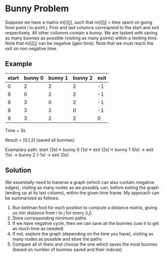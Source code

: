 # Bunny Problem

Suppose we have a matrix m[i][j], such that m[i][j] = time spent on going from point i to point j. First and last columns correspond to the start and exit respectively. All other
collumns contain a bunny. We are tasked with saving as many bunnies as possible (visiting as many points) within a limiting time. Note that m[i][j] can be negative (gain time). Note that we must reach the exit on non negative time.


## Example

|start|bunny 0|bunny 1|bunny 2| exit|
|---|---|---|---|---|
|0|2|2|2|-1|
|9|0|2|2|-1|
|9|3|0|2|-1|
|9|3|2|0|-1|
|9|3|2|2|0|

Time = 3s

Result = [0,1,2] (saved all bunnies)

Examplary path: start (3s)-> bunny 0 (1s)-> exit (2s)-> bunny 1 (0s) -> exit (1s) -> bunny 2 (-1s) -> exit (0s)

## Solution

We essentially need to traverse a graph (which can also contain megative edges), visiting as many nodes as we possibly can, before exiting the graph (ending up
at its last column), within the given time frame. My approach can be summarized as follows:
1. Run bellman ford for each position to compute a distance matrix, giving us min distance from i to j for every (i,j)
1. Store corresponding minimum paths
1. If we have negative cycle, then we can save all the bunnies (use it to get as much time as needed)
1. If not, explore the graph (depending on the time you have), visiting as many nodes as possible and store the paths
1. Compare all of them and choose the one which saves the most bunnies (based on number of bunnies saved and their indices)
